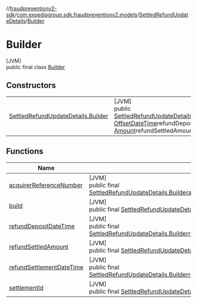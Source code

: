 //[fraudpreventionv2-sdk](../../../../index.md)/[com.expediagroup.sdk.fraudpreventionv2.models](../../index.md)/[SettledRefundUpdateDetails](../index.md)/[Builder](index.md)

# Builder

[JVM]\
public final class [Builder](index.md)

## Constructors

| | |
|---|---|
| [SettledRefundUpdateDetails.Builder](-settled-refund-update-details.-builder.md) | [JVM]<br>public [SettledRefundUpdateDetails.Builder](index.md)[SettledRefundUpdateDetails.Builder](-settled-refund-update-details.-builder.md)([OffsetDateTime](https://docs.oracle.com/javase/8/docs/api/java/time/OffsetDateTime.html)refundSettlementDateTime, [OffsetDateTime](https://docs.oracle.com/javase/8/docs/api/java/time/OffsetDateTime.html)refundDepositDateTime, [String](https://docs.oracle.com/javase/8/docs/api/java/lang/String.html)acquirerReferenceNumber, [String](https://docs.oracle.com/javase/8/docs/api/java/lang/String.html)settlementId, [Amount](../../-amount/index.md)refundSettledAmount) |

## Functions

| Name | Summary |
|---|---|
| [acquirerReferenceNumber](acquirer-reference-number.md) | [JVM]<br>public final [SettledRefundUpdateDetails.Builder](index.md)[acquirerReferenceNumber](acquirer-reference-number.md)([String](https://docs.oracle.com/javase/8/docs/api/java/lang/String.html)acquirerReferenceNumber) |
| [build](build.md) | [JVM]<br>public final [SettledRefundUpdateDetails](../index.md)[build](build.md)() |
| [refundDepositDateTime](refund-deposit-date-time.md) | [JVM]<br>public final [SettledRefundUpdateDetails.Builder](index.md)[refundDepositDateTime](refund-deposit-date-time.md)([OffsetDateTime](https://docs.oracle.com/javase/8/docs/api/java/time/OffsetDateTime.html)refundDepositDateTime) |
| [refundSettledAmount](refund-settled-amount.md) | [JVM]<br>public final [SettledRefundUpdateDetails.Builder](index.md)[refundSettledAmount](refund-settled-amount.md)([Amount](../../-amount/index.md)refundSettledAmount) |
| [refundSettlementDateTime](refund-settlement-date-time.md) | [JVM]<br>public final [SettledRefundUpdateDetails.Builder](index.md)[refundSettlementDateTime](refund-settlement-date-time.md)([OffsetDateTime](https://docs.oracle.com/javase/8/docs/api/java/time/OffsetDateTime.html)refundSettlementDateTime) |
| [settlementId](settlement-id.md) | [JVM]<br>public final [SettledRefundUpdateDetails.Builder](index.md)[settlementId](settlement-id.md)([String](https://docs.oracle.com/javase/8/docs/api/java/lang/String.html)settlementId) |

